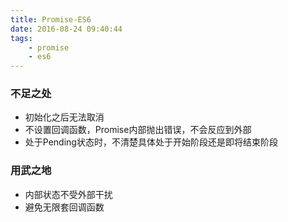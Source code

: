 ```yaml
---
title: Promise-ES6
date: 2016-08-24 09:40:44
tags:
	- promise
	- es6
---
```

### 不足之处 ###
* 初始化之后无法取消
* 不设置回调函数，Promise内部抛出错误，不会反应到外部
* 处于Pending状态时，不清楚具体处于开始阶段还是即将结束阶段
### 用武之地 ###
* 内部状态不受外部干扰
* 避免无限套回调函数